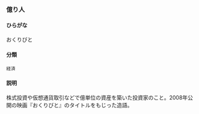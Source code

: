 <div style="display:none;">

## [あ行](securities-terms?id=あ行)

</div>

### 億り人

#### ひらがな

おくりびと

#### 分類

`経済`

#### 説明

株式投資や仮想通貨取引などで億単位の資産を築いた投資家のこと。2008年公開の映画『おくりびと』のタイトルをもじった造語。

<div style="display:none;">

## [か行](securities-terms?id=か行)
## [さ行](securities-terms?id=さ行)
## [た行](securities-terms?id=た行)
## [な行](securities-terms?id=な行)
## [は行](securities-terms?id=は行)
## [ま行](securities-terms?id=ま行)
## [や行](securities-terms?id=や行)
## [ら行](securities-terms?id=ら行)
## [わ行](securities-terms?id=わ行)
## [英数字・記号](securities-terms?id=英数字・記号)

</div>

